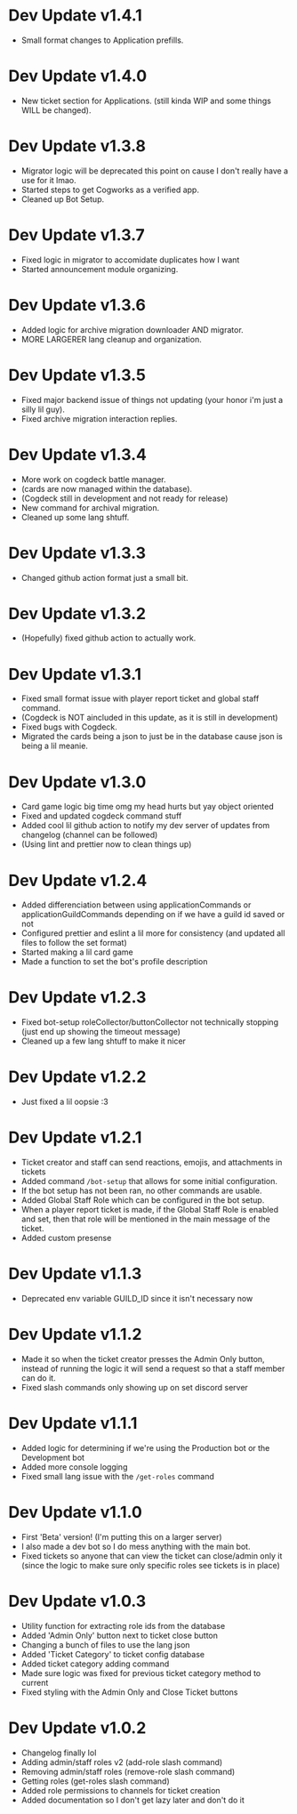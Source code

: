 # Dev Update v1.4.1
- Small format changes to Application prefills. 

# Dev Update v1.4.0
- New ticket section for Applications. (still kinda WIP and some things WILL be changed).

# Dev Update v1.3.8
- Migrator logic will be deprecated this point on cause I don't really have a use for it lmao.
- Started steps to get Cogworks as a verified app.
- Cleaned up Bot Setup.

# Dev Update v1.3.7
- Fixed logic in migrator to accomidate duplicates how I want 
- Started announcement module organizing.

# Dev Update v1.3.6
- Added logic for archive migration downloader AND migrator.
- MORE LARGERER lang cleanup and organization.

# Dev Update v1.3.5
- Fixed major backend issue of things not updating (your honor i'm just a silly lil guy).
- Fixed archive migration interaction replies.

# Dev Update v1.3.4
- More work on cogdeck battle manager.
- (cards are now managed within the database).
- (Cogdeck still in development and not ready for release)
- New command for archival migration.
- Cleaned up some lang shtuff.

# Dev Update v1.3.3
- Changed github action format just a small bit. 

# Dev Update v1.3.2
- (Hopefully) fixed github action to actually work.

# Dev Update v1.3.1
- Fixed small format issue with player report ticket and global staff command. 
- (Cogdeck is NOT aincluded in this update, as it is still in development)
- Fixed bugs with Cogdeck.
- Migrated the cards being a json to just be in the database cause json is being a lil meanie.

# Dev Update v1.3.0
- Card game logic big time omg my head hurts but yay object oriented
- Fixed and updated cogdeck command stuff
- Added cool lil github action to notify my dev server of updates from changelog (channel can be followed)
- (Using lint and prettier now to clean things up)

# Dev Update v1.2.4
- Added differenciation between using applicationCommands or applicationGuildCommands depending on if we have a guild id saved or not
- Configured prettier and eslint a lil more for consistency (and updated all files to follow the set format)
- Started making a lil card game
- Made a function to set the bot's profile description

# Dev Update v1.2.3
- Fixed bot-setup roleCollector/buttonCollector not technically stopping (just end up showing the timeout message)
- Cleaned up a few lang shtuff to make it nicer

# Dev Update v1.2.2
- Just fixed a lil oopsie :3

# Dev Update v1.2.1
- Ticket creator and staff can send reactions, emojis, and attachments in tickets
- Added command `/bot-setup` that allows for some initial configuration. 
- If the bot setup has not been ran, no other commands are usable.
- Added Global Staff Role which can be configured in the bot setup.
- When a player report ticket is made, if the Global Staff Role is enabled and set, then that role will be mentioned in the main message of the ticket.
- Added custom presense

# Dev Update v1.1.3
- Deprecated env variable GUILD_ID since it isn't necessary now

# Dev Update v1.1.2
- Made it so when the ticket creator presses the Admin Only button, instead of running the logic it will send a request so that a staff member can do it.
- Fixed slash commands only showing up on set discord server

# Dev Update v1.1.1
- Added logic for determining if we're using the Production bot or the Development bot
- Added more console logging
- Fixed small lang issue with the `/get-roles` command

# Dev Update v1.1.0
- First 'Beta' version! (I'm putting this on a larger server)
- I also made a dev bot so I do mess anything with the main bot.
- Fixed tickets so anyone that can view the ticket can close/admin only it (since the logic to make sure only specific roles see tickets is in place)

# Dev Update v1.0.3
- Utility function for extracting role ids from the database
- Added 'Admin Only' button next to ticket close button
- Changing a bunch of files to use the lang json
- Added 'Ticket Category' to ticket config database
- Added ticket category adding command
- Made sure logic was fixed for previous ticket category method to current
- Fixed styling with the Admin Only and Close Ticket buttons

# Dev Update v1.0.2
- Changelog finally lol
- Adding admin/staff roles v2 (add-role slash command)
- Removing admin/staff roles (remove-role slash command)
- Getting roles (get-roles slash command)
- Added role permissions to channels for ticket creation
- Added documentation so I don't get lazy later and don't do it